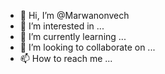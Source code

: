 - 👋 Hi, I’m @Marwanonvech
- 👀 I’m interested in ...
- 🌱 I’m currently learning ...
- 💞️ I’m looking to collaborate on ...
- 📫 How to reach me ...

<!---
Marwanonvech/Marwanonvech is a ✨ special ✨ repository because its `README.md` (this file) appears on your GitHub profile.
You can click the Preview link to take a look at your changes.
--->
